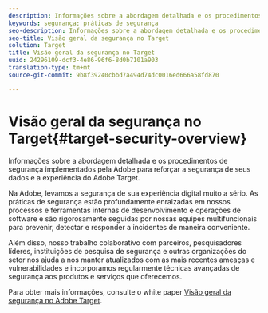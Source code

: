 ```yaml
---
description: Informações sobre a abordagem detalhada e os procedimentos de segurança implementados pela Adobe para reforçar a segurança de seus dados e a experiência do Adobe Target.
keywords: segurança; práticas de segurança
seo-description: Informações sobre a abordagem detalhada e os procedimentos de segurança implementados pela Adobe para reforçar a segurança de seus dados e a experiência do Adobe Target.
seo-title: Visão geral da segurança no Target
solution: Target
title: Visão geral da segurança no Target
uuid: 24296109-dcf3-4e86-96f6-8d0b7101a903
translation-type: tm+mt
source-git-commit: 9b8f39240cbbd7a494d74dc0016ed666a58fd870

---
```



# Visão geral da segurança no Target{#target-security-overview}

Informações sobre a abordagem detalhada e os procedimentos de segurança implementados pela Adobe para reforçar a segurança de seus dados e a experiência do Adobe Target.

Na Adobe, levamos a segurança de sua experiência digital muito a sério. As práticas de segurança estão profundamente enraizadas em nossos processos e ferramentas internas de desenvolvimento e operações de software e são rigorosamente seguidas por nossas equipes multifuncionais para prevenir, detectar e responder a incidentes de maneira conveniente.

Além disso, nosso trabalho colaborativo com parceiros, pesquisadores líderes, instituições de pesquisa de segurança e outras organizações do setor nos ajuda a nos manter atualizados com as mais recentes ameaças e vulnerabilidades e incorporamos regularmente técnicas avançadas de segurança aos produtos e serviços que oferecemos.

Para obter mais informações, consulte o white paper [Visão geral da segurança no Adobe Target](https://wwwimages.adobe.com/content/dam/Adobe/en/security/pdfs/AdobeTargetSecurityOverview.pdf).
